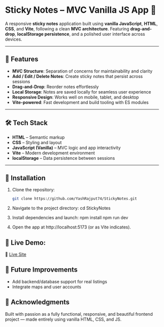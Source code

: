 # Sticky Notes – MVC Vanilla JS App 📝

A responsive **sticky notes** application built using **vanilla JavaScript**, **HTML**, **CSS**, and **Vite**, following a clean **MVC architecture**. Featuring **drag-and-drop**, **localStorage persistence**, and a polished user interface across devices.

---

## 🧩 Features

- **MVC Structure**: Separation of concerns for maintainability and clarity
- **Add / Edit / Delete Notes**: Create sticky notes that persist across sessions
- **Drag-and-Drop**: Reorder notes effortlessly
- **Local Storage**: Notes are saved locally for seamless user experience
- **Responsive Design**: Works well on mobile, tablet, and desktop
- **Vite-powered**: Fast development and build tooling with ES modules

---

## 🛠️ Tech Stack

- **HTML** – Semantic markup  
- **CSS** – Styling and layout  
- **JavaScript (Vanilla)** – MVC logic and app interactivity  
- **Vite** – Modern development environment  
- **localStorage** – Data persistence between sessions

---

## 🚀 Installation

1. Clone the repository:
   ```bash
   git clone https://github.com/YashRajput74/StickyNotes.git

2. Navigate to the project directory:
   cd StickyNotes

3. Install dependencies and launch:
    npm install
    npm run dev

4. Open the app at http://localhost:5173 (or as Vite indicates).


## 📸 Live Demo: 
🔗 [Live Site](https://67f00369d84eae0008de7ceb--stickynotesa.netlify.app/)

## 🧠 Future Improvements
- Add backend/database support for real listings
- Integrate maps and user accounts

## 🙌 Acknowledgments
Built with passion as a fully functional, responsive, and beautiful frontend project — made entirely using vanilla HTML, CSS, and JS.